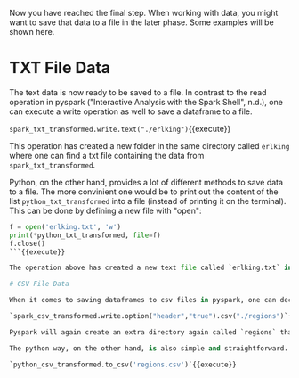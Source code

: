 Now you have reached the final step. When working with data, you might want to save that data to a file in the later phase. Some examples will be shown here.

# TXT File Data

The text data is now ready to be saved to a file. In contrast to the read operation in pyspark ("Interactive Analysis with the Spark Shell", n.d.), one can execute a write operation as well to save a dataframe to a file.

`spark_txt_transformed.write.text("./erlking")`{{execute}}

This operation has created a new folder in the same directory called `erlking` where one can find a txt file containing the data from `spark_txt_transformed`.

Python, on the other hand, provides a lot of different methods to save data to a file. The more convinient one would be to print out the content of the list `python_txt_transformed` into a file (instead of printing it on the terminal). This can be done by defining a new file with "open":

```python
f = open('erlking.txt', 'w')
print(*python_txt_transformed, file=f)
f.close()
```{{execute}}

The operation above has created a new text file called `erlking.txt` in the same directory.

# CSV File Data

When it comes to saving dataframes to csv files in pyspark, one can declare additional options to the operation such as defining the existence of a header. Other than that, it is a pretty similar approach like above.

`spark_csv_transformed.write.option("header","true").csv("./regions")`{{execute}}

Pyspark will again create an extra directory again called `regions` that holds a txt file with the data.

The python way, on the other hand, is also simple and straightforward. Pandas provides a function called `to_csv()` to save dataframes to csv files ("Pandas Cheat Sheet", 2020).

`python_csv_transformed.to_csv('regions.csv')`{{execute}}